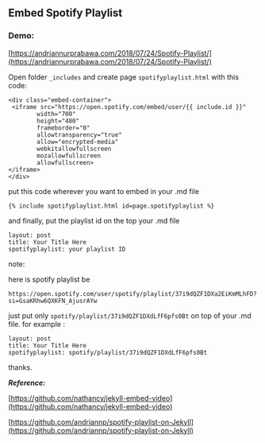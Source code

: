 ## Embed Spotify Playlist

### Demo:

[https://andriannurprabawa.com/2018/07/24/Spotify-Playlist/](https://andriannurprabawa.com/2018/07/24/Spotify-Playlist/)

Open folder `_includes` and create page `spotifyplaylist.html` with this code:

```
<div class="embed-container">
 <iframe src="https://open.spotify.com/embed/user/{{ include.id }}" 
        width="700" 
        height="480" 
        frameborder="0" 
        allowtransparency="true"
        allow="encrypted-media"
        webkitallowfullscreen
        mozallowfullscreen
        allowfullscreen>
</iframe>
</div>
```

put this code wherever you want to embed in your .md file

```
{% include spotifyplaylist.html id=page.spotifyplaylist %}
```

and finally, put the playlist id on the top your .md file

```
layout: post
title: Your Title Here
spotifyplaylist: your playlist ID
```

note: 

here is spotify playlist be 
```
https://open.spotify.com/user/spotify/playlist/37i9dQZF1DXa2EiKmMLhFD?si=GsaKRhw6QXKFN_AjusrAYw
```

just put only `spotify/playlist/37i9dQZF1DXdLfF6pfs0Bt` on top of your .md file. for example :

```
layout: post
title: Your Title Here
spotifyplaylist: spotify/playlist/37i9dQZF1DXdLfF6pfs0Bt
```

thanks.


***Reference:***

[https://github.com/nathancy/jekyll-embed-video](https://github.com/nathancy/jekyll-embed-video)

[https://github.com/andriannp/spotify-playlist-on-Jekyll](https://github.com/andriannp/spotify-playlist-on-Jekyll)
